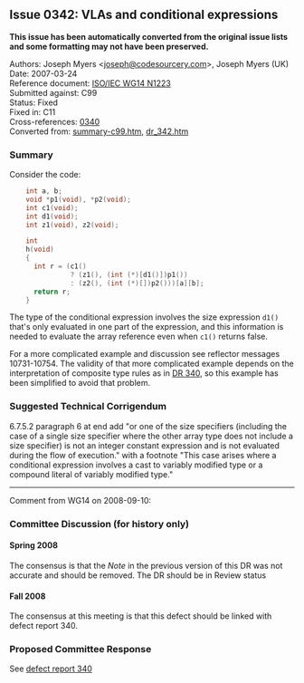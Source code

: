 ## Issue 0342: VLAs and conditional expressions

**This issue has been automatically converted from the original issue lists and some formatting may not have been preserved.**

Authors: Joseph Myers \<joseph@codesourcery.com\>, Joseph Myers (UK)  
Date: 2007-03-24  
Reference document: [ISO/IEC WG14 N1223](https://www.open-std.org/jtc1/sc22/wg14/www/docs/n1223.htm)  
Submitted against: C99  
Status: Fixed  
Fixed in: C11  
Cross-references: [0340](../c99/issue0340.md)  
Converted from: [summary-c99.htm](https://www.open-std.org/jtc1/sc22/wg14/www/docs/summary-c99.htm), [dr_342.htm](https://www.open-std.org/jtc1/sc22/wg14/www/docs/dr_342.htm)

### Summary

Consider the code:

```c
    int a, b;
    void *p1(void), *p2(void);
    int c1(void);
    int d1(void);
    int z1(void), z2(void);

    int
    h(void)
    {
      int r = (c1()
               ? (z1(), (int (*)[d1()])p1())
               : (z2(), (int (*)[])p2()))[a][b];
      return r;
    }
```

The type of the conditional expression involves the size expression `d1()`
that's only evaluated in one part of the expression, and this information is
needed to evaluate the array reference even when `c1()` returns false.

For a more complicated example and discussion see reflector messages
10731-10754. The validity of that more complicated example depends on the
interpretation of composite type rules as in [DR 340](../c99/issue0340.md), so this
example has been simplified to avoid that problem.

### Suggested Technical Corrigendum

6.7.5.2 paragraph 6 at end add "or one of the size specifiers (including the
case of a single size specifier where the other array type does not include a
size specifier) is not an integer constant expression and is not evaluated
during the flow of execution." with a footnote "This case arises where a
conditional expression involves a cast to variably modified type or a compound
literal of variably modified type."

---

Comment from WG14 on 2008-09-10:

### Committee Discussion (for history only)

#### Spring 2008

The consensus is that the *Note* in the previous version of this DR was not
accurate and should be removed. The DR should be in Review status

#### Fall 2008

The consensus at this meeting is that this defect should be linked with defect
report 340\.

### Proposed Committee Response

See [defect report 340](../c99/issue0340.md)
